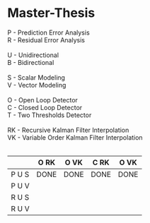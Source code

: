 # Master-Thesis
P - Prediction Error Analysis<br>
R - Residual Error Analysis<br><br>
U - Unidirectional<br> 
B - Bidirectional<br><br>
S - Scalar Modeling<br>
V - Vector Modeling<br><br>
O - Open Loop Detector<br>
C - Closed Loop Detector<br>
T - Two Thresholds Detector<br><br>
RK - Recursive Kalman Filter Interpolation<br>
VK - Variable Order Kalman Filter Interpolation<br><br>

|       | O RK | O VK | C RK | O VK |
|-------|------|------|------|------|
| P U S | DONE | DONE | DONE | DONE |
| P U V |      |      |      |      | 
| R U S |      |      |      |      |
| R U V |      |      |      |      |
